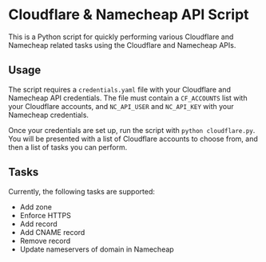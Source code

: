 # Cloudflare & Namecheap API Script

This is a Python script for quickly performing various Cloudflare and Namecheap related tasks using the Cloudflare and Namecheap APIs.

## Usage

The script requires a `credentials.yaml` file with your Cloudflare and Namecheap API credentials. The file must contain a `CF_ACCOUNTS` list with your Cloudflare accounts, and `NC_API_USER` and `NC_API_KEY` with your Namecheap credentials.

Once your credentials are set up, run the script with `python cloudflare.py`. You will be presented with a list of Cloudflare accounts to choose from, and then a list of tasks you can perform.

## Tasks

Currently, the following tasks are supported:

* Add zone
* Enforce HTTPS
* Add record
* Add CNAME record
* Remove record
* Update nameservers of domain in Namecheap
